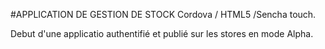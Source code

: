 #APPLICATION DE GESTION DE STOCK
Cordova / HTML5 /Sencha touch.

Debut d'une applicatio authentifié et publié sur les stores en mode Alpha.
